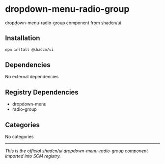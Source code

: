 # dropdown-menu-radio-group

dropdown-menu-radio-group component from shadcn/ui

## Installation

```bash
npm install @shadcn/ui
```

## Dependencies

No external dependencies

## Registry Dependencies

- dropdown-menu
- radio-group

## Categories

No categories

---

*This is the official shadcn/ui dropdown-menu-radio-group component imported into SCM registry.*
